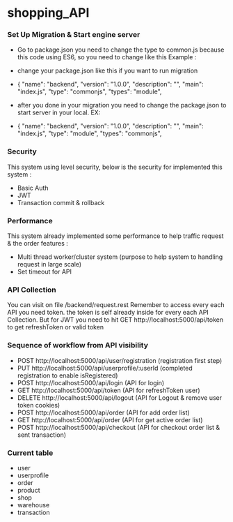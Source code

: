 # shopping_API

### Set Up Migration & Start engine server
- Go to package.json you need to change the type to common.js because this code using ES6, so you need to change like this Example :
- change your package.json like this if you want to run migration
- {
    "name": "backend",
    "version": "1.0.0",
    "description": "",
    "main": "index.js",
    "type": "commonjs", 
    "types": "module", 

- after you done in your migration you need to change the package.json to start server in your local. EX:
- {
    "name": "backend",
    "version": "1.0.0",
    "description": "",
    "main": "index.js",
    "type": "module",
    "types": "commonjs",

### Security
This system using level security, below is the security for implemented this system :
- Basic Auth
- JWT
- Transaction commit & rollback

### Performance 
This system already implemented some performance to help traffic request & the order features :
- Multi thread worker/cluster system (purpose to help system to handling request in large scale)
- Set timeout for API

### API Collection
You can visit on file /backend/request.rest
Remember to access every each API you need token. the token is self already inside for every each API Collection. But for JWT you need to hit GET http://localhost:5000/api/token to get refreshToken or valid token

### Sequence of workflow from API visibility
- POST http://localhost:5000/api/user/registration (registration first step)
- PUT http://localhost:5000/api/userprofile/:userId (completed registration to enable isRegistered)
- POST http://localhost:5000/api/login (API for login)
- GET http://localhost:5000/api/token (API for refreshToken user)
- DELETE http://localhost:5000/api/logout (API for Logout & remove user token cookies)
- POST http://localhost:5000/api/order (API for add order list)
- GET http://localhost:5000/api/order (API for get active order list)
- POST http://localhost:5000/api/checkout (API for checkout order list & sent transaction)

### Current table 
- user
- userprofile
- order
- product
- shop
- warehouse
- transaction
